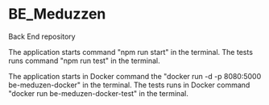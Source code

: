 # BE_Meduzzen

Back End repository

The application starts command "npm run start" in the terminal.
The tests runs command "npm run test" in the terminal.

The application starts in Docker command the "docker run -d -p 8080:5000 be-meduzen-docker" in the terminal.
The tests runs in Docker command "docker run be-meduzen-docker-test" in the terminal.

